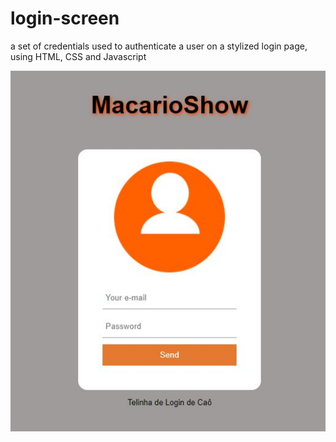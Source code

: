 # login-screen
 a set of credentials used to authenticate a user on a stylized login page, using HTML, CSS and Javascript
 
 
 
 ![preview](https://github.com/matheusmacario/login-screen/blob/main/login-screenshot-2.JPG)


